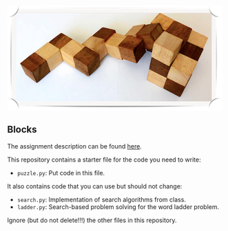 ![screenshot](data/blocks_image.png)

## Blocks

The assignment description can be found [here](https://docs.google.com/document/d/18jKkf3J997xi5g5y6n-roLmsQN3-VfgkKkprK6RC5do/edit?usp=sharing).

This repository contains a starter file for the code you need to write:
- `puzzle.py`: Put code in this file.

It also contains code that you can use but should not change:
- `search.py`: Implementation of search algorithms from class.
- `ladder.py`: Search-based problem solving for the word ladder problem.

Ignore (but do not delete!!!) the other files in this repository.